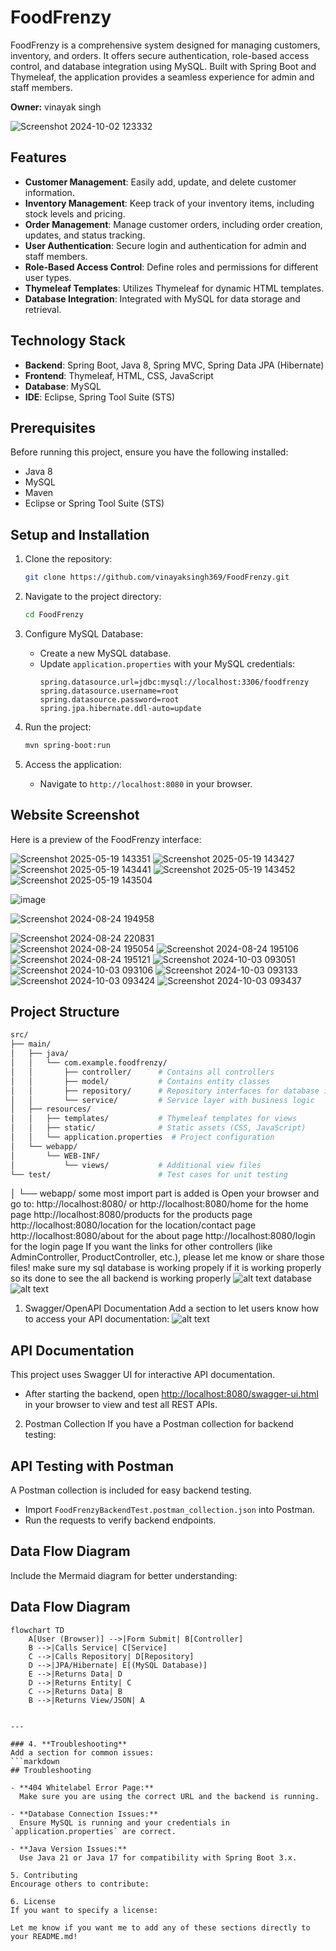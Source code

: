 # FoodFrenzy
FoodFrenzy is a comprehensive system designed for managing customers, inventory, and orders. It offers secure authentication, role-based access control, and database integration using MySQL. Built with Spring Boot and Thymeleaf, the application provides a seamless experience for admin and staff members.

**Owner:** vinayak singh

![Screenshot 2024-10-02 123332](https://github.com/vinayaksingh369/assets/1382d32f-3cbb-40c3-b6b5-9fc55cd5176f)

## Features

- **Customer Management**: Easily add, update, and delete customer information.
- **Inventory Management**: Keep track of your inventory items, including stock levels and pricing.
- **Order Management**: Manage customer orders, including order creation, updates, and status tracking.
- **User Authentication**: Secure login and authentication for admin and staff members.
- **Role-Based Access Control**: Define roles and permissions for different user types.
- **Thymeleaf Templates**: Utilizes Thymeleaf for dynamic HTML templates.
- **Database Integration**: Integrated with MySQL for data storage and retrieval.

## Technology Stack

- **Backend**: Spring Boot, Java 8, Spring MVC, Spring Data JPA (Hibernate)
- **Frontend**: Thymeleaf, HTML, CSS, JavaScript
- **Database**: MySQL
- **IDE**: Eclipse, Spring Tool Suite (STS)

## Prerequisites

Before running this project, ensure you have the following installed:

- Java 8
- MySQL
- Maven
- Eclipse or Spring Tool Suite (STS)

## Setup and Installation

1. Clone the repository:
    ```bash
    git clone https://github.com/vinayaksingh369/FoodFrenzy.git
    ```

2. Navigate to the project directory:
    ```bash
    cd FoodFrenzy
    ```

3. Configure MySQL Database:
    - Create a new MySQL database.
    - Update `application.properties` with your MySQL credentials:
      ```properties
      spring.datasource.url=jdbc:mysql://localhost:3306/foodfrenzy
      spring.datasource.username=root
      spring.datasource.password=root
      spring.jpa.hibernate.ddl-auto=update
      ```

4. Run the project:
    ```bash
    mvn spring-boot:run
    ```

5. Access the application:
    - Navigate to `http://localhost:8080` in your browser. 

## Website Screenshot

Here is a preview of the FoodFrenzy interface:

![Screenshot 2025-05-19 143351](https://github.com/vinayaksingh369/assets/3e34f54c-c986-42ac-96a4-ed7ad18035a6)
![Screenshot 2025-05-19 143427](https://github.com/vinayaksingh369/assets/a4046d4e-8c3d-4629-8913-5543d709e80e)
![Screenshot 2025-05-19 143441](https://github.com/vinayaksingh369/assets/09c92348-ec06-4607-9ae4-88b28cc1e0ec)
![Screenshot 2025-05-19 143452](https://github.com/vinayaksingh369/assets/0e73aece-a28c-413d-9363-245358a0e439)
![Screenshot 2025-05-19 143504](https://github.com/vinayaksingh369/assets/ac26bd92-0fcd-473d-a175-9bc45fdb12ba)

![image](https://github.com/vinayaksingh369/assets/3d407958-efbe-449f-b4e1-5b08b9f8a28b)

![Screenshot 2024-08-24 194958](https://github.com/vinayaksingh369/assets/c11a4710-69f8-42fd-b9d7-2b5278b2c8a3) 

![Screenshot 2024-08-24 220831](https://github.com/vinayaksingh369/assets/d3cd3cdd-cda5-460a-a253-24e45cf600b0)  
![Screenshot 2024-08-24 195054](https://github.com/vinayaksingh369/assets/733afb94-a251-4a6d-86a4-3a124e8c3469)
![Screenshot 2024-08-24 195106](https://github.com/vinayaksingh369/assets/ef09886f-7936-4ef7-b01e-4da0008fd047) 
![Screenshot 2024-08-24 195121](https://github.com/vinayaksingh369/assets/219272b8-3938-4b7f-ba78-817e507beee9)
![Screenshot 2024-10-03 093051](https://github.com/vinayaksingh369/assets/d4da51a4-dfe8-4cc1-ae49-745f6e1ae17a) 
![Screenshot 2024-10-03 093106](https://github.com/vinayaksingh369/assets/09c31cf7-e960-4ea5-a858-8807317486b7)
![Screenshot 2024-10-03 093133](https://github.com/vinayaksingh369/assets/b1da1faa-7e71-49be-972a-432029a1e7c3) 
![Screenshot 2024-10-03 093424](https://github.com/vinayaksingh369/assets/b0a9a1e2-6018-475a-95fc-d64980677ee7) 
![Screenshot 2024-10-03 093437](https://github.com/vinayaksingh369/assets/b860f905-2c35-4af3-9df8-38cda70b4406)

## Project Structure

```bash
src/
├── main/
│   ├── java/
│   │   └── com.example.foodfrenzy/
│   │       ├── controller/      # Contains all controllers
│   │       ├── model/           # Contains entity classes
│   │       ├── repository/      # Repository interfaces for database interaction
│   │       └── service/         # Service layer with business logic
│   ├── resources/
│   │   ├── templates/           # Thymeleaf templates for views
│   │   ├── static/              # Static assets (CSS, JavaScript)
│   │   └── application.properties  # Project configuration
│   └── webapp/
│       └── WEB-INF/
│           └── views/           # Additional view files
└── test/                        # Test cases for unit testing
```
│   └── webapp/
some most import part is added is 
Open your browser and go to:
http://localhost:8080/ or http://localhost:8080/home for the home page
http://localhost:8080/products for the products page
http://localhost:8080/location for the location/contact page
http://localhost:8080/about for the about page
http://localhost:8080/login for the login page
If you want the links for other controllers (like AdminController, ProductController, etc.), please let me know or share those files!
make sure my sql database is working propely if it is working properly so its done to see the all backend is working properly 
![alt text](image.png)
database
![alt text](image-1.png)
1. Swagger/OpenAPI Documentation
Add a section to let users know how to access your API documentation:
![alt text](image-2.png)
## API Documentation

This project uses Swagger UI for interactive API documentation.

- After starting the backend, open [http://localhost:8080/swagger-ui.html](http://localhost:8080/swagger-ui.html) in your browser to view and test all REST APIs.


2. Postman Collection
If you have a Postman collection for backend testing:
## API Testing with Postman

A Postman collection is included for easy backend testing.  
- Import `FoodFrenzyBackendTest.postman_collection.json` into Postman.
- Run the requests to verify backend endpoints.

## Data Flow Diagram
Include the Mermaid diagram for better understanding:
## Data Flow Diagram

```mermaid
flowchart TD
    A[User (Browser)] -->|Form Submit| B[Controller]
    B -->|Calls Service| C[Service]
    C -->|Calls Repository| D[Repository]
    D -->|JPA/Hibernate| E[(MySQL Database)]
    E -->|Returns Data| D
    D -->|Returns Entity| C
    C -->|Returns Data| B
    B -->|Returns View/JSON| A

    
---

### 4. **Troubleshooting**
Add a section for common issues:
```markdown
## Troubleshooting

- **404 Whitelabel Error Page:**  
  Make sure you are using the correct URL and the backend is running.

- **Database Connection Issues:**  
  Ensure MySQL is running and your credentials in `application.properties` are correct.

- **Java Version Issues:**  
  Use Java 21 or Java 17 for compatibility with Spring Boot 3.x.

5. Contributing
Encourage others to contribute:

6. License
If you want to specify a license:

Let me know if you want me to add any of these sections directly to your README.md!